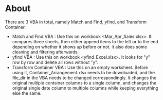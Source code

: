 # About

There are 3 VBA in total, namely Match and Find, yfind, and Transform Container.
* Match and Find VBA : Use this on workbook <Mar_Apr_Sales.xlsx>. It compares three sheets, then either append items to the left or to the end depending on whether it shows up before or not. It also does some cleaning and filtering afterwards.
* yfind VBA : Use this on workbook <yfind_Excel.xlsx>. It looks for "y" row by row and delete all rows without "y".
* Transform Container VBA : Use this on an empty worksheet. Before using it, Container_Arrangement.xlsx needs to be downloaded, and the file_dir in the VBA needs to be changed correspondingly. It changes the original multiple container columns to a single column, and changes the original single date column to multiple columns while keeping everything else the same.
